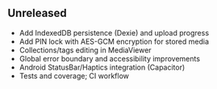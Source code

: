 ## Unreleased

- Add IndexedDB persistence (Dexie) and upload progress
- Add PIN lock with AES-GCM encryption for stored media
- Collections/tags editing in MediaViewer
- Global error boundary and accessibility improvements
- Android StatusBar/Haptics integration (Capacitor)
- Tests and coverage; CI workflow

